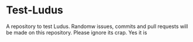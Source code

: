 # Test-Ludus
A repository to test Ludus. Randomw issues, commits and pull requests will be made on this repository. Please ignore its crap. Yes it is
